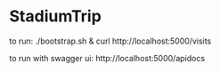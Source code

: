 # StadiumTrip

to run: ./bootstrap.sh & curl http://localhost:5000/visits

to run with swagger ui: http://localhost:5000/apidocs